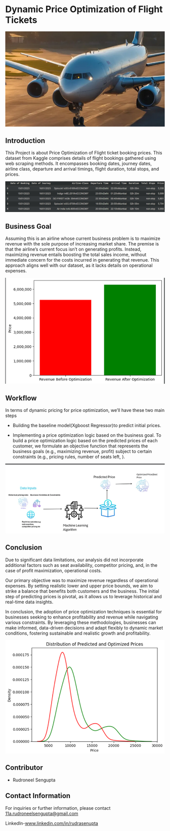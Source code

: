 # Dynamic Price Optimization of Flight Tickets

<img src = "readme_pictures/airplane.png" alt = "airplane picture" >

## Introduction
This Project is about Price Optimization of Flight ticket booking prices. This dataset from Kaggle comprises details of flight bookings gathered using web scraping methods. It encompasses booking dates, journey dates, airline class, departure and arrival timings, flight duration, total stops, and prices.

<img src = "readme_pictures/dataset.png" alt = "dataset">


## Business Goal
Assuming this is an airline whose current business problem is to maximize revenue with the sole purpose of increasing market share. The premise is that the airline’s current focus isn’t on generating profits. Instead, maximizing revenue entails boosting the total sales income, without immediate concern for the costs incurred in generating that revenue. This approach aligns well with our dataset, as it lacks details on operational expenses.

<img src = "readme_pictures/revenue.png" alt = "revenue picture">

## Workflow
In terms of dynamic pricing for price optimization, we’ll have these two main steps

- Building the baseline model(Xgboost Regressor)to predict initial prices.

- Implementing a price optimization logic based on the business goal. To build a price optimization logic based on the predicted prices of each customer, we formulate an objective function that represents the business goals (e.g., maximizing revenue, profit) subject to certain constraints (e.g., pricing rules, number of seats left, ).

<img src = "readme_pictures/methodology.png" alt = "methodology">

## Conclusion

Due to significant data limitations, our analysis did not incorporate additional factors such as seat availability, competitor pricing, and, in the case of profit maximization, operational costs.

Our primary objective was to maximize revenue regardless of operational expenses. By setting realistic lower and upper price bounds, we aim to strike a balance that benefits both customers and the business. The initial step of predicting prices is pivotal, as it allows us to leverage historical and real-time data insights.

In conclusion, the adoption of price optimization techniques is essential for businesses seeking to enhance profitability and revenue while navigating various constraints. By leveraging these methodologies, businesses can make informed, data-driven decisions and adapt flexibly to dynamic market conditions, fostering sustainable and realistic growth and profitability.

<img src = "readme_pictures/kdeplot.png" alt = "kde plot">

## Contributor

- Rudroneel Sengupta

## Contact Information

For inquiries or further information, please contact 11a.rudroneelsengupta@gmail.com

LinkedIn-www.linkedin.com/in/rudrasenupta